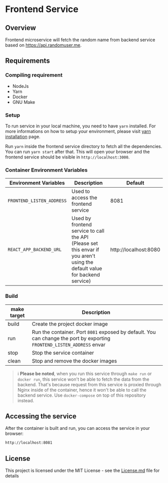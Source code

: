 # Frontend Service

## Overview
Frontend microservice will fetch the random name from backend service based on https://api.randomuser.me.


## Requirements

### Compiling requirement
- NodeJs
- Yarn
- Docker
- GNU Make

### Setup
To run service in your local machine, you need to have `yarn` installed. For more informations on how to setup your environment, please visit [yarn installation](https://classic.yarnpkg.com/en/docs/install#debian-stable) page.

Run `yarn` inside the frontend service directory to fetch all the dependencies. You can run `yarn start` after that. This will open your browser and the frontend service should be visible in `http://localhost:3000`.

### Container Environment Variables
| Environment Variables     | Description                                                                                                                | Default                  |
|---------------------------|----------------------------------------------------------------------------------------------------------------------------|--------------------------|
| `FRONTEND_LISTEN_ADDRESS` | Used to access the frontend service                                                                                        | 8081                     |
| `REACT_APP_BACKEND_URL`   | Used by frontend service to call the API (Please set this envar if you aren't using the default value for backend service) | http://localhost:8080    |

### Build
| make target | Description                                                                                                              |
|-------------|--------------------------------------------------------------------------------------------------------------------------|
| build       | Create the project docker image                                                                                          |
| run         | Run the container. Port `8081` exposed by default. You can change the port by exporting `FRONTEND_LISTEN_ADDRESS` envar  |
| stop        | Stop the service container                                                                                               |
| clean       | Stop and remove the docker images                                                                                        |


> ℹ️ **Please be noted**, when you run this service through `make run` or `docker run`, this service won't be able to fetch the data from the backend. That's because request from this service is proxied through Nginx inside of the container, hence it won't be able to call the backend service. Use `docker-compose` on top of this repository instead.

## Accessing the service
After the container is built and run, you can access the service in your browser:

```bash
http://localhost:8081
```

## License
This project is licensed under the MIT License - see the [License.md](https://github.com/ermusthofa/randomname/blob/master/LICENSE) file for details